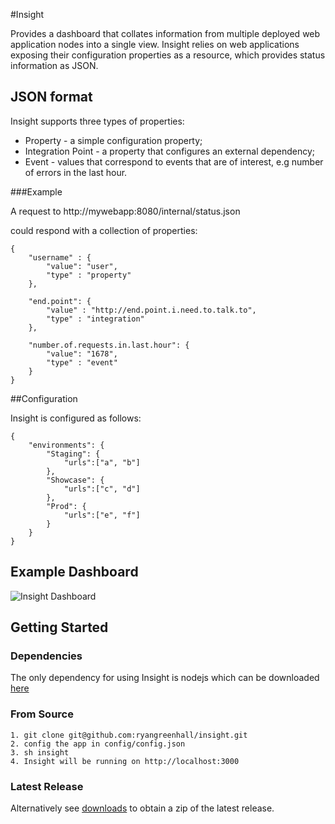 #Insight

Provides a dashboard that collates information from multiple deployed web application nodes into a single
view.  Insight relies on web applications exposing their configuration properties as a resource, which provides
status information as JSON.

## JSON format

Insight supports three types of properties:

*   Property - a simple configuration property;
*   Integration Point - a property that configures an external dependency;
*   Event - values that correspond to events that are of interest, e.g number of errors in the last hour.

###Example

A request to http://mywebapp:8080/internal/status.json

could respond with a collection of properties:

    {
        "username" : {
            "value": "user",
            "type" : "property"
        },

        "end.point": {
            "value" : "http://end.point.i.need.to.talk.to",
            "type" : "integration"
        },

        "number.of.requests.in.last.hour": {
            "value": "1678",
            "type" : "event"
        }
    }

##Configuration

Insight is configured as follows:

    {
        "environments": {
            "Staging": {
                "urls":["a", "b"]
            },
            "Showcase": {
                "urls":["c", "d"]
            },
            "Prod": {
                "urls":["e", "f"]
            }
        }
    }

## Example Dashboard

![Insight Dashboard](http://www.ryangreenhall.com/wp-content/uploads/2010/06/insight-screenshot.png "insight dashboard")


## Getting Started

### Dependencies

The only dependency for using Insight is nodejs which can be downloaded [here](http://nodejs.org/#download)

### From Source

    1. git clone git@github.com:ryangreenhall/insight.git
    2. config the app in config/config.json
    3. sh insight
    4. Insight will be running on http://localhost:3000

### Latest Release

Alternatively see [downloads](http://github.com/ryangreenhall/insight/downloads) to obtain a zip of the latest release.






